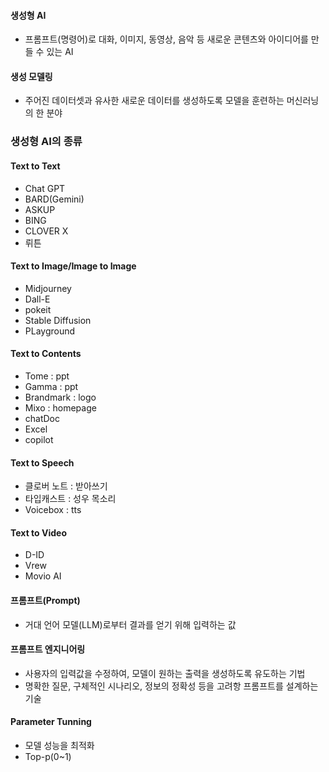 #### 생성형 AI
- 프롬프트(명령어)로 대화, 이미지, 동영상, 음악 등 새로운 콘텐츠와 아이디어를 만들 수 있는 AI

#### 생성 모델링
- 주어진 데이터셋과 유사한 새로운 데이터를 생성하도록 모델을 훈련하는 머신러닝의 한 분야

### 생성형 AI의 종류
#### Text to Text
- Chat GPT
- BARD(Gemini)
- ASKUP
- BING
- CLOVER X
- 뤼튼

#### Text to Image/Image to Image
- Midjourney
- Dall-E
- pokeit
- Stable Diffusion
- PLayground

#### Text to Contents
- Tome : ppt
- Gamma : ppt
- Brandmark : logo
- Mixo : homepage
- chatDoc
- Excel
- copilot

#### Text to Speech
- 클로버 노트 : 받아쓰기
- 타입캐스트 : 성우 목소리
- Voicebox : tts

#### Text to Video
- D-ID
- Vrew
- Movio AI

#### 프롬프트(Prompt)
- 거대 언어 모델(LLM)로부터 결과를 얻기 위해 입력하는 값

#### 프롬프트 엔지니어링
- 사용자의 입력값을 수정하여, 모델이 원하는 출력을 생성하도록 유도하는 기법
- 명확한 질문, 구체적인 시나리오, 정보의 정확성 등을 고려항 프롬프트를 설계하는 기술

#### Parameter Tunning
- 모델 성능을 최적화
- Top-p(0~1)